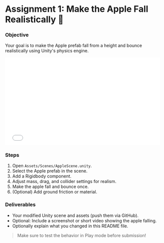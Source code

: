 # Assignment 1: Make the Apple Fall Realistically 🍎

### Objective
Your goal is to make the Apple prefab fall from a height and bounce realistically using Unity's physics engine.


<div style="max-width: 1100px; margin: 0 auto;">
  <iframe
    src="{{ site.baseurl }}/webgl/"
    allow="autoplay; fullscreen; xr-spatial-tracking; gamepad"
    frameborder="0"
    style="width:100%; aspect-ratio: 16/9; border:0;"
    loading="lazy"
    allowfullscreen
  ></iframe>
</div>

### Steps
1. Open `Assets/Scenes/AppleScene.unity`.
2. Select the Apple prefab in the scene.
3. Add a Rigidbody component.
4. Adjust mass, drag, and collider settings for realism.
5. Make the apple fall and bounce once.
6. (Optional) Add ground friction or material.

### Deliverables
- Your modified Unity scene and assets (push them via GitHub).
- Optional: Include a screenshot or short video showing the apple falling.
- Optionally explain what you changed in this README file.

> Make sure to test the behavior in Play mode before submission!
